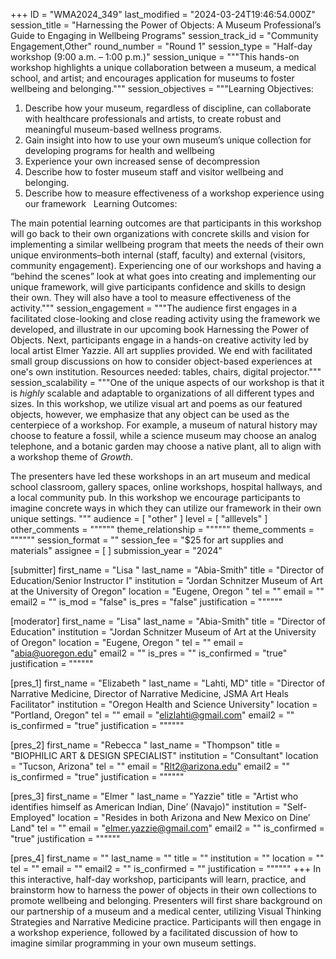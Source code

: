 +++
ID = "WMA2024_349"
last_modified = "2024-03-24T19:46:54.000Z"
session_title = "Harnessing the Power of Objects: A Museum Professional’s Guide to Engaging in Wellbeing Programs"
session_track_id = "Community Engagement,Other"
round_number = "Round 1"
session_type = "Half-day workshop (9:00 a.m. – 1:00 p.m.)"
session_unique = """This hands-on workshop highlights a unique collaboration between a museum, a medical school, and artist; and encourages application for museums to foster wellbeing and belonging."""
session_objectives = """Learning Objectives:
1. Describe how your museum, regardless of discipline, can collaborate with healthcare professionals and artists, to create robust and meaningful museum-based wellness programs.
2. Gain insight into how to use your own museum’s unique collection for developing programs for health and wellbeing
3. Experience your own increased sense of decompression
4. Describe how to foster museum staff and visitor wellbeing and belonging.
5. Describe how to measure effectiveness of a workshop experience using our framework
 
Learning Outcomes:

The main potential learning outcomes are that participants in this workshop will go back to their own organizations with concrete skills and vision for implementing a similar wellbeing program that meets the needs of their own unique environments–both internal (staff, faculty) and external (visitors, community engagement). Experiencing one of our workshops and having a “behind the scenes” look at what goes into creating and implementing our unique framework, will give participants confidence and skills to design their own. They will also have a tool to measure effectiveness of the activity."""
session_engagement = """The audience first engages in a facilitated close-looking and close reading activity using the framework we developed, and illustrate in our upcoming book Harnessing the Power of Objects. Next, participants engage in a hands-on creative activity led by local artist Elmer Yazzie. All art supplies provided. We end with facilitated small group discussions on how to consider object-based experiences at one's own institution. Resources needed: tables, chairs, digital projector."""
session_scalability = """One of the unique aspects of our workshop is that it is _highly_ scalable and adaptable to organizations of all different types and sizes. In this workshop, we utilize visual art and poems as our featured objects, however, we emphasize that any object can be used as the centerpiece of a workshop. For example, a museum of natural history may choose to feature a fossil, while a science museum may choose an analog telephone, and a botanic garden may choose a native plant, all to align with a workshop theme of _Growth_.

The presenters have led these workshops in an art museum and medical school classroom, gallery spaces, online workshops, hospital hallways, and a local community pub. In this workshop we encourage participants to imagine concrete ways in which they can utilize our framework in their own unique settings.
"""
audience = [ "other" ]
level = [ "alllevels" ]
other_comments = """"""
theme_relationship = """"""
theme_comments = """"""
session_format = ""
session_fee = "$25 for art supplies and materials"
assignee = [  ]
submission_year = "2024"

[submitter]
first_name = "Lisa "
last_name = "Abia-Smith"
title = "Director of Education/Senior Instructor I"
institution = "Jordan Schnitzer Museum of Art at the University of Oregon"
location = "Eugene, Oregon "
tel = ""
email = ""
email2 = ""
is_mod = "false"
is_pres = "false"
justification = """"""

[moderator]
first_name = "Lisa"
last_name = "Abia-Smith"
title = "Director of Education"
institution = "Jordan Schnitzer Museum of Art at the University of Oregon"
location = "Eugene, Oregon "
tel = ""
email = "abia@uoregon.edu"
email2 = ""
is_pres = ""
is_confirmed = "true"
justification = """"""

[pres_1]
first_name = "Elizabeth "
last_name = "Lahti, MD"
title = "Director of Narrative Medicine, Director of Narrative Medicine, JSMA Art Heals Facilitator"
institution = "Oregon Health and Science University"
location = "Portland, Oregon"
tel = ""
email = "elizlahti@gmail.com"
email2 = ""
is_confirmed = "true"
justification = """"""

[pres_2]
first_name = "Rebecca "
last_name = "Thompson"
title = "BIOPHILIC ART & DESIGN SPECIALIST"
institution = "Consultant"
location = "Tucson, Arizona"
tel = ""
email = "Rlt2@arizona.edu"
email2 = ""
is_confirmed = "true"
justification = """"""

[pres_3]
first_name = "Elmer "
last_name = "Yazzie"
title = "Artist who identifies himself as American Indian, Dine’ (Navajo)"
institution = "Self-Employed"
location = "Resides in both Arizona and New Mexico on Dine’ Land"
tel = ""
email = "elmer.yazzie@gmail.com"
email2 = ""
is_confirmed = "true"
justification = """"""

[pres_4]
first_name = ""
last_name = ""
title = ""
institution = ""
location = ""
tel = ""
email = ""
email2 = ""
is_confirmed = ""
justification = """"""
+++
In this interactive, half-day workshop, participants will learn, practice, and brainstorm how to harness the power of objects in their own collections to promote wellbeing and belonging. Presenters will first share background on our partnership of a museum and a medical center, utilizing Visual Thinking Strategies and Narrative Medicine practice. Participants will then engage in a workshop experience, followed by a facilitated discussion of how to imagine similar programming in your own museum settings.


